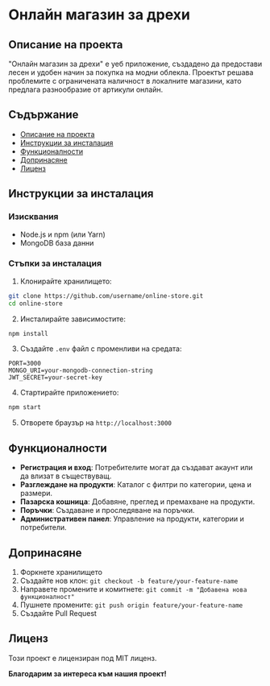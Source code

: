 # Онлайн магазин за дрехи

## Описание на проекта
"Онлайн магазин за дрехи" е уеб приложение, създадено да предостави лесен и удобен начин за покупка на модни облекла. Проектът решава проблемите с ограничената наличност в локалните магазини, като предлага разнообразие от артикули онлайн.

## Съдържание
* [Описание на проекта](#описание-на-проекта)
* [Инструкции за инсталация](#инструкции-за-инсталация)
* [Функционалности](#функционалности)
* [Допринасяне](#допринасяне)
* [Лиценз](#лиценз)

## Инструкции за инсталация

### Изисквания
* Node.js и npm (или Yarn)
* MongoDB база данни

### Стъпки за инсталация
1. Клонирайте хранилището:
```bash
git clone https://github.com/username/online-store.git
cd online-store
```

2. Инсталирайте зависимостите:
```bash
npm install
```

3. Създайте `.env` файл с променливи на средата:
```
PORT=3000
MONGO_URI=your-mongodb-connection-string
JWT_SECRET=your-secret-key
```

4. Стартирайте приложението:
```bash
npm start
```

5. Отворете браузър на `http://localhost:3000`

## Функционалности
* **Регистрация и вход**: Потребителите могат да създават акаунт или да влизат в съществуващ.
* **Разглеждане на продукти**: Каталог с филтри по категории, цена и размери.
* **Пазарска кошница**: Добавяне, преглед и премахване на продукти.
* **Поръчки**: Създаване и проследяване на поръчки.
* **Административен панел**: Управление на продукти, категории и потребители.

## Допринасяне
1. Форкнете хранилището
2. Създайте нов клон: `git checkout -b feature/your-feature-name`
3. Направете промените и комитнете: `git commit -m "Добавена нова функционалност"`
4. Пушнете промените: `git push origin feature/your-feature-name`
5. Създайте Pull Request

## Лиценз
Този проект е лицензиран под MIT лиценз.

**Благодарим за интереса към нашия проект!**
